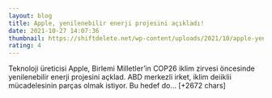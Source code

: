 ```yaml
--- 
layout: blog
title: Apple, yenilenebilir enerji projesini açıkladı!
date: 2021-10-27 14:07:36
thumbnail: https://shiftdelete.net/wp-content/uploads/2021/10/apple-yenilenebilir-enerji-projesini-acikladi1.jpg
rating: 4
---
```

Teknoloji üreticisi Apple, Birlemi Milletler’in COP26 iklim zirvesi öncesinde yenilenebilir enerji projesini açklad. ABD merkezli irket, iklim deiiklii mücadelesinin parças olmak istiyor. Bu hedef do… [+2672 chars]